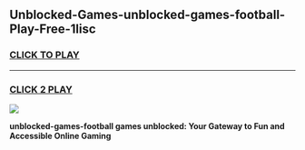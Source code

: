 
## Unblocked-Games-unblocked-games-football-Play-Free-1lisc
<h3>
<a href="https://premium76.site?title=unblocked-games-football&ref=22A">CLICK TO PLAY</a></h3>
<hr>

<h3>
<a href="https://premium76.site?title=unblocked-games-football&ref=22A">CLICK 2 PLAY</a>
  
</h3>

<a href="https://premium76.site?title=unblocked-games-football&ref=22A"><img src="https://clearcache.store/games.png"></a>


**unblocked-games-football games unblocked: Your Gateway to Fun and Accessible Online Gaming**
